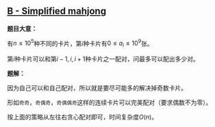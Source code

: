 ## [B - Simplified mahjong](https://agc003.contest.atcoder.jp/tasks/agc003_b)

**题目大意：**

有$n\le10^5$种不同的卡片，第$i$种卡片有$0\le a_i\le10^9$张。

第$i$种卡片可以和第$i-1,i,i+1$种卡片之一配对，问最多可以配出多少对。

**题解：**

因为自己可以和自己配对，所以就是要尽可能多的解决掉奇数卡片。

形如`奇奇`，`奇偶奇`，`奇偶偶奇`这样的连续卡片可以完美配对（要求偶数不为零）。

按上面的策略从左往右贪心配对即可，时间复杂度$O(n)$。